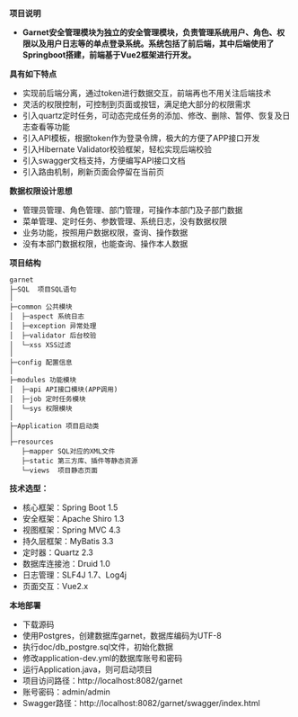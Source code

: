**项目说明** 
- **Garnet安全管理模块为独立的安全管理模块，负责管理系统用户、角色、权限以及用户日志等的单点登录系统。系统包括了前后端，其中后端使用了Springboot搭建，前端基于Vue2框架进行开发。**

**具有如下特点** 
- 实现前后端分离，通过token进行数据交互，前端再也不用关注后端技术
- 灵活的权限控制，可控制到页面或按钮，满足绝大部分的权限需求
- 引入quartz定时任务，可动态完成任务的添加、修改、删除、暂停、恢复及日志查看等功能
- 引入API模板，根据token作为登录令牌，极大的方便了APP接口开发
- 引入Hibernate Validator校验框架，轻松实现后端校验
- 引入swagger文档支持，方便编写API接口文档
- 引入路由机制，刷新页面会停留在当前页

**数据权限设计思想** 
- 管理员管理、角色管理、部门管理，可操作本部门及子部门数据
- 菜单管理、定时任务、参数管理、系统日志，没有数据权限
- 业务功能，按照用户数据权限，查询、操作数据
- 没有本部门数据权限，也能查询、操作本人数据

**项目结构** 
```
garnet
├─SQL  项目SQL语句
│
├─common 公共模块
│  ├─aspect 系统日志
│  ├─exception 异常处理
│  ├─validator 后台校验
│  └─xss XSS过滤
│ 
├─config 配置信息
│ 
├─modules 功能模块
│  ├─api API接口模块(APP调用)
│  ├─job 定时任务模块
│  └─sys 权限模块
│ 
├─Application 项目启动类
│  
├─resources
   ├─mapper SQL对应的XML文件
   ├─static 第三方库、插件等静态资源
   └─views  项目静态页面
```

**技术选型：** 
- 核心框架：Spring Boot 1.5
- 安全框架：Apache Shiro 1.3
- 视图框架：Spring MVC 4.3
- 持久层框架：MyBatis 3.3
- 定时器：Quartz 2.3
- 数据库连接池：Druid 1.0
- 日志管理：SLF4J 1.7、Log4j
- 页面交互：Vue2.x

 **本地部署**
- 下载源码
- 使用Postgres，创建数据库garnet，数据库编码为UTF-8
- 执行doc/db_postgre.sql文件，初始化数据
- 修改application-dev.yml的数据库账号和密码
- 运行Application.java，则可启动项目
- 项目访问路径：http://localhost:8082/garnet
- 账号密码：admin/admin
- Swagger路径：http://localhost:8082/garnet/swagger/index.html
